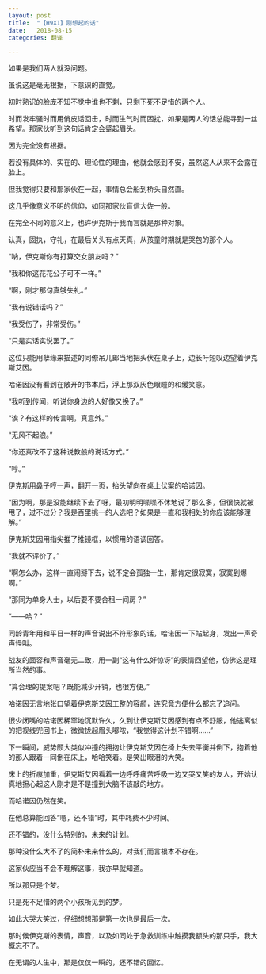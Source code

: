 ```yaml
---
layout: post
title:  "【H9X1】刚想起的话"
date:   2018-08-15 
categories: 翻译

---
```




如果是我们两人就没问题。

虽说这是毫无根据，下意识的直觉。

<!-- more -->

初时熟识的脸庞不知不觉中谁也不剩，只剩下死不足惜的两个人。

时而发牢骚时而用俏皮话回击，时而生气时而困扰，如果是两人的话总能寻到一丝希望。那家伙听到这句话肯定会蹙起眉头。

因为完全没有根据。

若没有具体的、实在的、理论性的理由，他就会感到不安，虽然这人从来不会露在脸上。

但我觉得只要和那家伙在一起，事情总会船到桥头自然直。

这几乎像意义不明的信仰，如同那家伙盲信大佐一般。

在完全不同的意义上，也许伊克斯于我而言就是那种对象。

认真，固执，守礼，在最后关头有点天真，从孩童时期就是哭包的那个人。

“呐，伊克斯你有打算交女朋友吗？”

“我和你这花花公子可不一样。”

“啊，刚才那句真够失礼。”

“我有说错话吗？”

“我受伤了，非常受伤。”

“只是实话实说罢了。”

这位只能用孽缘来描述的同僚吊儿郎当地把头伏在桌子上，边长吁短叹边望着伊克斯艾因。

哈诺因没有看到在敞开的书本后，浮上那双灰色眼瞳的和缓笑意。

“我听到传闻，听说你身边的人好像又换了。”

“诶？有这样的传言啊，真意外。”

“无风不起浪。”

“你还真改不了这种说教般的说话方式。”

“哼。”

伊克斯用鼻子哼一声，翻开一页，抬头望向在桌上伏案的哈诺因。

“因为啊，那是没能继续下去了呀，最初明明喋喋不休地说了那么多，但很快就被甩了，过不过分？我是百里挑一的人选吧？如果是一直和我相处的你应该能够理解。”

伊克斯艾因用指尖推了推镜框，以惯用的语调回答。

“我就不评价了。”

“啊怎么办，这样一直闹掰下去，说不定会孤独一生，那肯定很寂寞，寂寞到爆啊。”

“那同为单身人士，以后要不要合租一间房？”

“——哈？”

同龄青年用和平日一样的声音说出不符形象的话，哈诺因一下站起身，发出一声奇声怪叫。

 战友的面容和声音毫无二致，用一副“这有什么好惊讶”的表情回望他，仿佛这是理所当然的事。

“算合理的提案吧？既能减少开销，也很方便。”

哈诺因无言地张口望着伊克斯艾因工整的容颜，连究竟方便什么都忘了追问。

很少闭嘴的哈诺因稀罕地沉默许久，久到让伊克斯艾因感到有点不舒服，他逃离似的把视线兜回书上，微微拢起眉头嘟哝，“我觉得这计划不错啊……”

下一瞬间，威势颇大类似冲撞的拥抱让伊克斯艾因在椅上失去平衡并倒下，抱着他的那人跟着一同倒在床上，哈哈笑着。是笑出眼泪的大笑。

床上的折痕加重，伊克斯艾因看着一边呼呼痛苦呼吸一边又哭又笑的友人，开始认真地担心起这人刚才是不是撞到大脑不该敲的地方。

 而哈诺因仍然在笑。

 在他总算能回答“嗯，还不错”时，其中耗费不少时间。

还不错的，没什么特别的，未来的计划。

那种没什么大不了的简朴未来什么的，对我们而言根本不存在。

这家伙应当不会不理解这事，我亦早就知道。

所以那只是个梦。

只是死不足惜的两个小孩所见到的梦。

如此大哭大笑过，仔细想想那是第一次也是最后一次。

那时候伊克斯的表情，声音，以及如同处于急救训练中触摸我额头的那只手，我大概忘不了。

在无谓的人生中，那是仅仅一瞬的，还不错的回忆。































